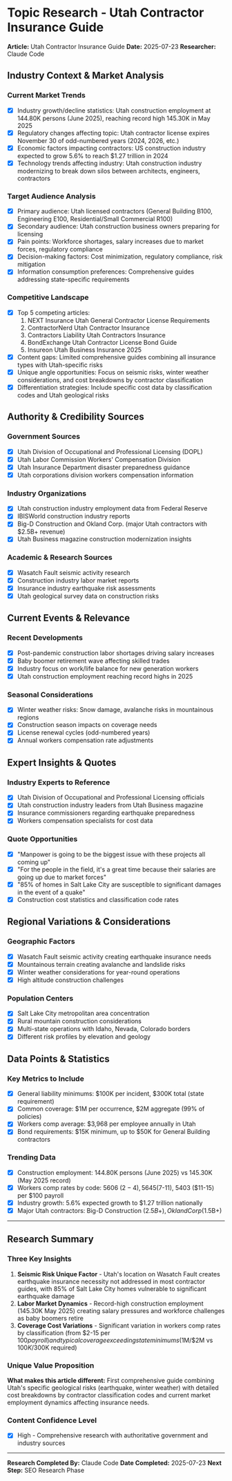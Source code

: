 # Topic Research - Utah Contractor Insurance Guide

**Article:** Utah Contractor Insurance Guide
**Date:** 2025-07-23
**Researcher:** Claude Code

## Industry Context & Market Analysis

### Current Market Trends
- [x] Industry growth/decline statistics: Utah construction employment at 144.80K persons (June 2025), reaching record high 145.30K in May 2025
- [x] Regulatory changes affecting topic: Utah contractor license expires November 30 of odd-numbered years (2024, 2026, etc.)
- [x] Economic factors impacting contractors: US construction industry expected to grow 5.6% to reach $1.27 trillion in 2024
- [x] Technology trends affecting industry: Utah construction industry modernizing to break down silos between architects, engineers, contractors

### Target Audience Analysis
- [x] Primary audience: Utah licensed contractors (General Building B100, Engineering E100, Residential/Small Commercial R100)
- [x] Secondary audience: Utah construction business owners preparing for licensing
- [x] Pain points: Workforce shortages, salary increases due to market forces, regulatory compliance
- [x] Decision-making factors: Cost minimization, regulatory compliance, risk mitigation
- [x] Information consumption preferences: Comprehensive guides addressing state-specific requirements

### Competitive Landscape
- [x] Top 5 competing articles:
  1. NEXT Insurance Utah General Contractor License Requirements
  2. ContractorNerd Utah Contractor Insurance
  3. Contractors Liability Utah Contractors Insurance
  4. BondExchange Utah Contractor License Bond Guide
  5. Insureon Utah Business Insurance 2025
- [x] Content gaps: Limited comprehensive guides combining all insurance types with Utah-specific risks
- [x] Unique angle opportunities: Focus on seismic risks, winter weather considerations, and cost breakdowns by contractor classification
- [x] Differentiation strategies: Include specific cost data by classification codes and Utah geological risks

## Authority & Credibility Sources

### Government Sources
- [x] Utah Division of Occupational and Professional Licensing (DOPL)
- [x] Utah Labor Commission Workers' Compensation Division
- [x] Utah Insurance Department disaster preparedness guidance
- [x] Utah corporations division workers compensation information

### Industry Organizations
- [x] Utah construction industry employment data from Federal Reserve
- [x] IBISWorld construction industry reports
- [x] Big-D Construction and Okland Corp. (major Utah contractors with $2.5B+ revenue)
- [x] Utah Business magazine construction modernization insights

### Academic & Research Sources
- [x] Wasatch Fault seismic activity research
- [x] Construction industry labor market reports
- [x] Insurance industry earthquake risk assessments
- [x] Utah geological survey data on construction risks

## Current Events & Relevance

### Recent Developments
- [x] Post-pandemic construction labor shortages driving salary increases
- [x] Baby boomer retirement wave affecting skilled trades
- [x] Industry focus on work/life balance for new generation workers
- [x] Utah construction employment reaching record highs in 2025

### Seasonal Considerations
- [x] Winter weather risks: Snow damage, avalanche risks in mountainous regions
- [x] Construction season impacts on coverage needs
- [x] License renewal cycles (odd-numbered years)
- [x] Annual workers compensation rate adjustments

## Expert Insights & Quotes

### Industry Experts to Reference
- [x] Utah Division of Occupational and Professional Licensing officials
- [x] Utah construction industry leaders from Utah Business magazine
- [x] Insurance commissioners regarding earthquake preparedness
- [x] Workers compensation specialists for cost data

### Quote Opportunities
- [x] "Manpower is going to be the biggest issue with these projects all coming up"
- [x] "For the people in the field, it's a great time because their salaries are going up due to market forces"
- [x] "85% of homes in Salt Lake City are susceptible to significant damages in the event of a quake"
- [x] Construction cost statistics and classification code rates

## Regional Variations & Considerations

### Geographic Factors
- [x] Wasatch Fault seismic activity creating earthquake insurance needs
- [x] Mountainous terrain creating avalanche and landslide risks
- [x] Winter weather considerations for year-round operations
- [x] High altitude construction challenges

### Population Centers
- [x] Salt Lake City metropolitan area concentration
- [x] Rural mountain construction considerations
- [x] Multi-state operations with Idaho, Nevada, Colorado borders
- [x] Different risk profiles by elevation and geology

## Data Points & Statistics

### Key Metrics to Include
- [x] General liability minimums: $100K per incident, $300K total (state requirement)
- [x] Common coverage: $1M per occurrence, $2M aggregate (99% of policies)
- [x] Workers comp average: $3,968 per employee annually in Utah
- [x] Bond requirements: $15K minimum, up to $50K for General Building contractors

### Trending Data
- [x] Construction employment: 144.80K persons (June 2025) vs 145.30K (May 2025 record)
- [x] Workers comp rates by code: 5606 ($2-4), 5645 ($7-11), 5403 ($11-15) per $100 payroll
- [x] Industry growth: 5.6% expected growth to $1.27 trillion nationally
- [x] Major Utah contractors: Big-D Construction ($2.5B+), Okland Corp ($1.5B+)

---

## Research Summary

### Three Key Insights
1. **Seismic Risk Unique Factor** - Utah's location on Wasatch Fault creates earthquake insurance necessity not addressed in most contractor guides, with 85% of Salt Lake City homes vulnerable to significant earthquake damage
2. **Labor Market Dynamics** - Record-high construction employment (145.30K May 2025) creating salary pressures and workforce challenges as baby boomers retire
3. **Coverage Cost Variations** - Significant variation in workers comp rates by classification (from $2-15 per $100 payroll) and typical coverage exceeding state minimums ($1M/$2M vs $100K/$300K required)

### Unique Value Proposition
**What makes this article different:** First comprehensive guide combining Utah's specific geological risks (earthquake, winter weather) with detailed cost breakdowns by contractor classification codes and current market employment dynamics affecting insurance needs.

### Content Confidence Level
- [x] High - Comprehensive research with authoritative government and industry sources

---

**Research Completed By:** Claude Code
**Date Completed:** 2025-07-23
**Next Step:** SEO Research Phase
